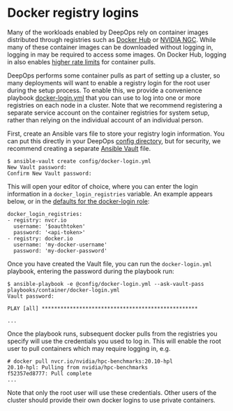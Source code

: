 # Docker registry logins

Many of the workloads enabled by DeepOps rely on container images distributed through registries such as [Docker Hub](https://hub.docker.com) or [NVIDIA NGC](https://ngc.nvidia.com).
While many of these container images can be downloaded without logging in, logging in may be required to access some images.
On Docker Hub, logging in also enables [higher rate limits](https://www.docker.com/increase-rate-limits) for container pulls.

DeepOps performs some container pulls as part of setting up a cluster, so many deployments will want to enable a registry login for the root user during the setup process.
To enable this, we provide a convenience playbook [docker-login.yml](../playbooks/container/docker-login.yml) that you can use to log into one or more registries on each node in a cluster.
Note that we recommend registering a separate service account on the container registries for system setup, rather than relying on the individual account of an individual person.

First, create an Ansible vars file to store your registry login information.
You can put this directly in your DeepOps [config directory](../config.example), but for security, we recommend creating a separate [Ansible Vault](https://docs.ansible.com/ansible/2.8/user_guide/vault.html) file.

```
$ ansible-vault create config/docker-login.yml
New Vault password:
Confirm New Vault password:
```

This will open your editor of choice, where you can enter the login information in a `docker_login_registries` variable.
An example appears below, or in the [defaults for the docker-login role](../roles/docker-login/defaults/main.yml):

```
docker_login_registries:
- registry: nvcr.io
  username: '$oauthtoken'
  password: '<api-token>'
- registry: docker.io
  username: 'my-docker-username'
  password: 'my-docker-password'
```

Once you have created the Vault file, you can run the `docker-login.yml` playbook, entering the password during the playbook run:

```
$ ansible-playbook -e @config/docker-login.yml --ask-vault-pass playbooks/container/docker-login.yml
Vault password:

PLAY [all] **************************************************

...
```

Once the playbook runs, subsequent docker pulls from the registries you specify will use the credentials you used to log in.
This will enable the root user to pull containers which may require logging in, e.g.

```
# docker pull nvcr.io/nvidia/hpc-benchmarks:20.10-hpl
20.10-hpl: Pulling from nvidia/hpc-benchmarks
f52357ed8777: Pull complete
...
```

Note that only the root user will use these credentials.
Other users of the cluster should provide their own docker logins to use private containers.
